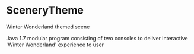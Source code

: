 # SceneryTheme
Winter Wonderland themed scene

Java 1.7 modular program consisting of two consoles to deliver interactive 'Winter Wonderland' experience to user


